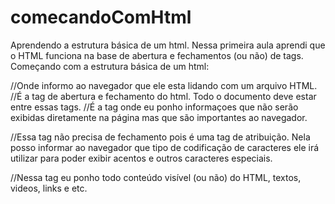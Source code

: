 # comecandoComHtml
Aprendendo a estrutura básica de um html.
Nessa primeira aula aprendi que o HTML funciona na base de abertura e fechamentos (ou não) de tags.
Começando com a estrutura básica de um html:
<!DOCTYPE html> //Onde informo ao navegador que ele esta lidando com um arquivo HTML.

<html></html> //É a tag de abertura e fechamento do html. Todo o documento deve estar entre essas tags.

<head></head> //É a tag onde eu ponho informaçoes que não serão exibidas diretamente na página mas que são importantes ao navegador.

<meta/> //Essa tag não precisa de fechamento pois é uma tag de atribuição. Nela posso informar ao navegador que tipo de codificação de caracteres ele irá utilizar para poder exibir acentos e outros caracteres especiais.

<body></body> //Nessa tag eu ponho todo conteúdo visível (ou não) do HTML, textos, videos, links e etc.

